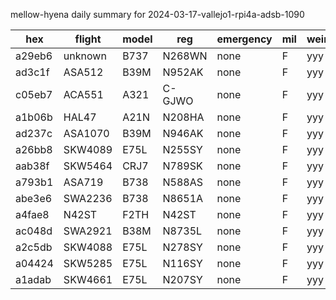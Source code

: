 mellow-hyena daily summary for 2024-03-17-vallejo1-rpi4a-adsb-1090

|hex|flight|model|reg|emergency|mil|weirdo|
|--|--|--|--|--|--|--|
|a29eb6|unknown|B737|N268WN|none|F|yyy|
|ad3c1f|ASA512|B39M|N952AK|none|F|yyy|
|c05eb7|ACA551|A321|C-GJWO|none|F|yyy|
|a1b06b|HAL47|A21N|N208HA|none|F|yyy|
|ad237c|ASA1070|B39M|N946AK|none|F|yyy|
|a26bb8|SKW4089|E75L|N255SY|none|F|yyy|
|aab38f|SKW5464|CRJ7|N789SK|none|F|yyy|
|a793b1|ASA719|B738|N588AS|none|F|yyy|
|abe3e6|SWA2236|B738|N8651A|none|F|yyy|
|a4fae8|N42ST|F2TH|N42ST|none|F|yyy|
|ac048d|SWA2921|B38M|N8735L|none|F|yyy|
|a2c5db|SKW4088|E75L|N278SY|none|F|yyy|
|a04424|SKW5285|E75L|N116SY|none|F|yyy|
|a1adab|SKW4661|E75L|N207SY|none|F|yyy|
